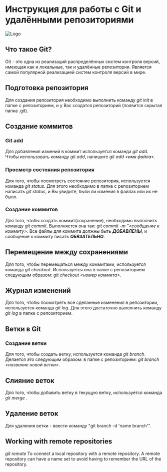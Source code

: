 # Инструкция для работы с Git и удалёнными репозиториями
![Logo](markdown.png)

## Что такое Git?
Git - это одна из реализаций распределённых систем контроля версий, имеющая как и локальные, так и удалённые репозитории. Является самой популярной реализацией систем контроля версий в мире.

## Подготовка репозитория
Для создания репозитория необходимо выполнить команду *git init*  в папке с репозиторием, и у Вас создатся репозиторий (появится скрытая папка .git).

## Создание коммитов

### Git add
Для добавления измений в коммит используется команда *git add*. Чтобы использовать команду *git add*, напишите *git add <имя файла>*.

### Просмотр состояния репозитория
Для того, чтобы посмотреть состояние репозитория, используется команда *git status*. Для этого необходимо в папке с репозиторием написать *git status*, и Вы увидите, были ли измения в файлах или их не было.

### Создание коммитов
Для того, чтобы создать коммит(сохранение), необходимо выполнить команду *git commit*. Выполняется она так: *git commit -m "<сообщение к коммиту>*. Все файлы для коммита должны быть ***ДОБАВЛЕНЫ***, и сообщение к коммиту писать ***ОБЯЗАТЕЛЬНО***.

## Перемещение между сохранениями
Для того, чтобы перемещаться между коммитами, используется команда *git checkout*. Используется она в папке с репозиторием следующим образом: *git checkout <номер коммита>*.

## Журнал изменений
Для того, чтобы посмотреть все сделанные изменения в репозитории, используется команда *git log*. Для этого достаточно выполнить команду *git log* в папке с репозиторием.

## Ветки в Git

### Создание ветки

Для того, чтобы создать ветку, используется команда *git branch*. Делается это следующим образом: в папке с репозиторием: *git branch <название новой ветки>*.

## Слияние веток

Для того, чтобы добавить ветку в текущую ветку, используется команда *git merge <name branch>*.

## Удаление веток
Для удаления ветки - ввести команду "git branch -d 'name branch'".

## Working with remote repositories
*git remote*
To connect a local repository with a remote repository. A remote repository can have a name set to avoid having to remember the URL of the repository.